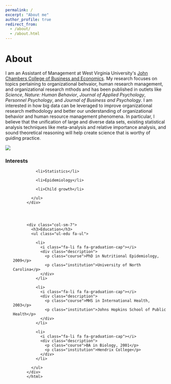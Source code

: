 ```yaml
---
permalink: /
excerpt: "About me"
author_profile: true
redirect_from: 
  - /about/
  - /about.html
---
```

<h1> About </h1>
<p>I am an Assistant of Management at West Virginia University's <a href="https://business.wvu.edu">John Chambers College of Business and Economics</a>. My research focuses on topics pertaining to organizational behvaior, human research management, and organizational research mthods and has been published in outlets like <i>Science</i>, <i>Nature: Human Behavior</i>, <i>Journal of Applied Psychology</i>, <i>Personnel Psychology</i>, and <i>Journal of Business and Psychology</i>. I am interested in how big data can be leveraged to improve organizational research methodology and better our understanding of organizational behavior and human resource management phenomena. In particular, I believe that the unification of large and diverse data sets, existing statistical analysis techniques like meta-analysis and relative importance analysis, and sound theoretical reasoning will help create science that is worthy of guiding practice.</p>

<img src='/images/WVU1.jpg'>

<html>
<div class="col-sm-5">
	        <h3>Interests</h3>
	        <ul class="ul-interests">
	          
	          <li>Statistics</li>
	          
	          <li>Epidemiology</li>
	          
	          <li>Child growth</li>
	          
	        </ul>
	      </div>
	      
	

	      
	      <div class="col-sm-7">
	        <h3>Education</h3>
	        <ul class="ul-edu fa-ul">
	          
	          <li>
	            <i class="fa-li fa fa-graduation-cap"></i>
	            <div class="description">
	              <p class="course">PhD in Nutritional Epidemiology, 2009</p>
	              <p class="institution">University of North Carolina</p>
	            </div>
	          </li>
	          
	          <li>
	            <i class="fa-li fa fa-graduation-cap"></i>
	            <div class="description">
	              <p class="course">MHS in International Health, 2003</p>
	              <p class="institution">Johns Hopkins School of Public Health</p>
	            </div>
	          </li>
	          
	          <li>
	            <i class="fa-li fa fa-graduation-cap"></i>
	            <div class="description">
	              <p class="course">BA in Biology, 2001</p>
	              <p class="institution">Hendrix College</p>
	            </div>
	          </li>
	          
	        </ul>
	      </div>
	      </html>


